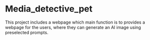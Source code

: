 # Media_detective_pet
This project includes a webpage which main function is to provides a webpage for the users, where they can generate an AI image using preselected prompts.
